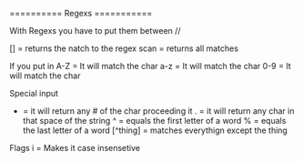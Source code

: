 ========== Regexs ===========

With Regexs you have to put them between //

[] = returns the natch to the regex
scan = returns all matches

If you put in
A-Z = It will match the char
a-z = It will match the char
0-9 = It will match the char

Special input
* = it will return any # of the char proceeding it
. = it will return any char in that space of the string
^ = equals the first letter of a word
% = equals the last letter of a word
[^thing] = matches everythign except the thing

Flags
i = Makes it case insensetive
